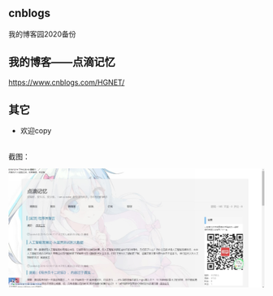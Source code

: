 ## cnblogs
我的博客园2020备份
<br>
## 我的博客——点滴记忆

https://www.cnblogs.com/HGNET/
## 其它

 * 欢迎copy
 <br>
截图：


![image](https://github.com/HuanGeNet/cnblogs/blob/master/%E6%89%B9%E6%B3%A8%202019-12-14%20202700.jpg?raw=true)
